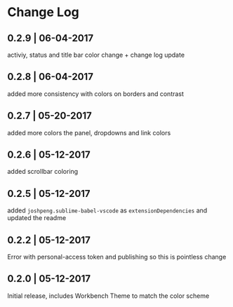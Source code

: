 # Change Log
## 0.2.9 | 06-04-2017
activiy, status and title bar color change + change log update

## 0.2.8 | 06-04-2017
added more consistency with colors on borders and contrast

## 0.2.7 | 05-20-2017
added more colors the panel, dropdowns and link colors

## 0.2.6 | 05-12-2017
added scrollbar coloring

## 0.2.5 | 05-12-2017
added `joshpeng.sublime-babel-vscode` as `extensionDependencies` and updated the readme

## 0.2.2 | 05-12-2017
Error with personal-access token and publishing so this is pointless change

## 0.2.0 | 05-12-2017
Initial release, includes Workbench Theme to match the color scheme
